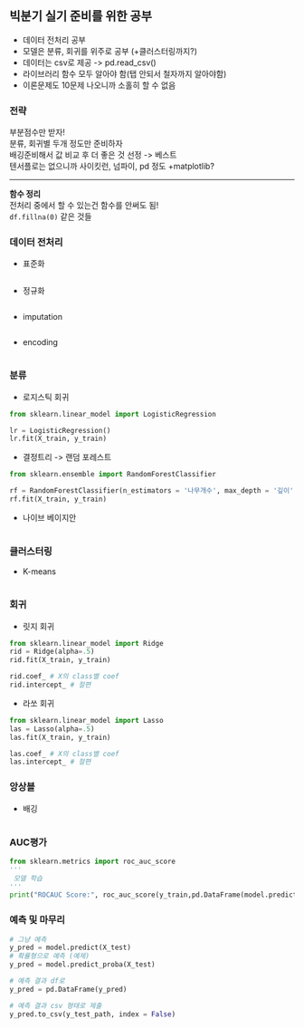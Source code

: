 ## 빅분기 실기 준비를 위한 공부

- 데이터 전처리 공부
- 모델은 분류, 회귀를 위주로 공부 (+클러스터링까지?)  
- 데이터는 csv로 제공 -> pd.read_csv()  
- 라이브러리 함수 모두 알아야 함(탭 안되서 철자까지 알아야함)  
- 이론문제도 10문제 나오니까 소홀히 할 수 없음  

### 전략
부분점수만 받자!  
분류, 회귀별 두개 정도만 준비하자  
배깅준비해서 값 비교 후 더 좋은 것 선정 -> 베스트  
텐서플로는 없으니까 사이킷런, 넘파이, pd 정도 +matplotlib?  

---
**함수 정리**  
전처리 중에서 할 수 있는건 함수를 안써도 됨!  
`df.fillna(0)` 같은 것들  

### 데이터 전처리
- 표준화  
```python


```  

- 정규화  
```python


```  

- imputation  
```python


```    

- encoding  
```python


```   

### 분류
- 로지스틱 회귀  
```python
from sklearn.linear_model import LogisticRegression

lr = LogisticRegression()
lr.fit(X_train, y_train)
```  

- 결정트리 -> 랜덤 포레스트  
```python
from sklearn.ensemble import RandomForestClassifier

rf = RandomForestClassifier(n_estimators = '나무개수', max_depth = '깊이', random_state = '랜덤시드')
rf.fit(X_train, y_train)
```  

- 나이브 베이지안
```python


```  

### 클러스터링
- K-means  
```python


```  

### 회귀
- 릿지 회귀  
```python
from sklearn.linear_model import Ridge
rid = Ridge(alpha=.5)
rid.fit(X_train, y_train)

rid.coef_ # X의 class별 coef
rid.intercept_ # 절편
```  

- 라쏘 회귀  
```python
from sklearn.linear_model import Lasso
las = Lasso(alpha=.5)
las.fit(X_train, y_train)

las.coef_ # X의 class별 coef
las.intercept_ # 절편
```  

### 앙상블  
- 배깅  
```python


```  

### AUC평가  
```python
from sklearn.metrics import roc_auc_score
'''
 모델 학습 
'''
print("ROCAUC Score:", roc_auc_score(y_train,pd.DataFrame(model.predict_proba(X_train))))
```  

### 예측 및 마무리
```python
# 그냥 예측
y_pred = model.predict(X_test)
# 확률형으로 예측 (예제)
y_pred = model.predict_proba(X_test)

# 예측 결과 df로
y_pred = pd.DataFrame(y_pred)

# 예측 결과 csv 형태로 제출
y_pred.to_csv(y_test_path, index = False)
```